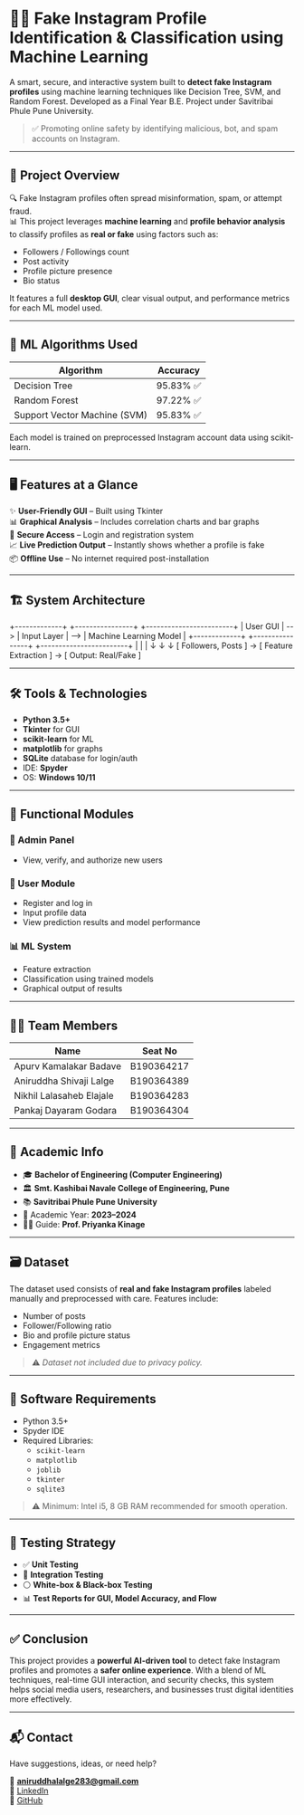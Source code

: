 # 🕵️‍♂️ Fake Instagram Profile Identification & Classification using Machine Learning

A smart, secure, and interactive system built to **detect fake Instagram profiles** using machine learning techniques like Decision Tree, SVM, and Random Forest. Developed as a Final Year B.E. Project under Savitribai Phule Pune University.

> ✅ Promoting online safety by identifying malicious, bot, and spam accounts on Instagram.

---

## 📌 Project Overview

🔍 Fake Instagram profiles often spread misinformation, spam, or attempt fraud.  
📊 This project leverages **machine learning** and **profile behavior analysis** to classify profiles as **real or fake** using factors such as:

- Followers / Followings count  
- Post activity  
- Profile picture presence  
- Bio status  

It features a full **desktop GUI**, clear visual output, and performance metrics for each ML model used.

---

## 🧠 ML Algorithms Used

| Algorithm                    | Accuracy |
|-----------------------------|----------|
| Decision Tree               | 95.83% ✅ |
| Random Forest               | 97.22% ✅ |
| Support Vector Machine (SVM)| 95.83% ✅ |

Each model is trained on preprocessed Instagram account data using scikit-learn.

---

## 🖥️ Features at a Glance

✨ **User-Friendly GUI** – Built using Tkinter  
📊 **Graphical Analysis** – Includes correlation charts and bar graphs  
🔐 **Secure Access** – Login and registration system  
📈 **Live Prediction Output** – Instantly shows whether a profile is fake  
📦 **Offline Use** – No internet required post-installation

---
## 🏗️ System Architecture

+-------------+ +----------------+ +------------------------+
| User GUI | --> | Input Layer | --> | Machine Learning Model |
+-------------+ +----------------+ +------------------------+
| | |
↓ ↓ ↓
[ Followers, Posts ] → [ Feature Extraction ] → [ Output: Real/Fake ]


---

## 🛠️ Tools & Technologies

- **Python 3.5+**
- **Tkinter** for GUI
- **scikit-learn** for ML
- **matplotlib** for graphs
- **SQLite** database for login/auth
- IDE: **Spyder**
- OS: **Windows 10/11**

---

## 🧪 Functional Modules

### 🔐 Admin Panel
- View, verify, and authorize new users

### 👤 User Module
- Register and log in
- Input profile data
- View prediction results and model performance

### 📊 ML System
- Feature extraction
- Classification using trained models
- Graphical output of results

---

## 🧑‍💻 Team Members

| Name                      | Seat No       |
|---------------------------|---------------|
| Apurv Kamalakar Badave    | B190364217    |
| Aniruddha Shivaji Lalge   | B190364389    |
| Nikhil Lalasaheb Elajale  | B190364283    |
| Pankaj Dayaram Godara     | B190364304    |

---

## 🏫 Academic Info

- 🎓 **Bachelor of Engineering (Computer Engineering)**  
- 🏛️ **Smt. Kashibai Navale College of Engineering, Pune**  
- 📚 **Savitribai Phule Pune University**  
- 📅 Academic Year: **2023–2024**  
- 👩‍🏫 Guide: **Prof. Priyanka Kinage**

---

## 🗃️ Dataset

The dataset used consists of **real and fake Instagram profiles** labeled manually and preprocessed with care. Features include:

- Number of posts  
- Follower/Following ratio  
- Bio and profile picture status  
- Engagement metrics  

> ⚠️ *Dataset not included due to privacy policy.*

---

## 🧾 Software Requirements

- Python 3.5+
- Spyder IDE
- Required Libraries:
  - `scikit-learn`
  - `matplotlib`
  - `joblib`
  - `tkinter`
  - `sqlite3`

> ⚠️ Minimum: Intel i5, 8 GB RAM recommended for smooth operation.

---

## 🧪 Testing Strategy

- ✅ **Unit Testing**  
- 🔄 **Integration Testing**  
- ⚪ **White-box & Black-box Testing**  
- 📊 **Test Reports for GUI, Model Accuracy, and Flow**

---

## ✅ Conclusion

This project provides a **powerful AI-driven tool** to detect fake Instagram profiles and promotes a **safer online experience**. With a blend of ML techniques, real-time GUI interaction, and security checks, this system helps social media users, researchers, and businesses trust digital identities more effectively.

---

## 📬 Contact

Have suggestions, ideas, or need help?

📧 **aniruddhalalge283@gmail.com**  
🔗 [LinkedIn](https://www.linkedin.com/in/aniruddha-lalge-aa06041b3/)  
🐙 [GitHub](https://github.com/aniruddha7447)

